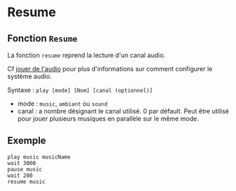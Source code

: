 # Resume

## Fonction `Resume`

La fonction `resume` reprend la lecture d'un canal audio.

Cf [jouer de l'audio](../../features.audio.md) pour plus d'informations sur comment configurer le système audio.

Syntaxe : `play [mode] [Nom] [canal (optionnel)]`

- mode : `music`, `ambiant` ou `sound`
- canal : a nombre désignant le canal utilisé. 0 par défault. Peut être utilisé pour jouer plusieurs musiques en parallèle sur le même mode.

## Exemple

```narrat
play music musicName
wait 3000
pause music
wait 200
resume music
```